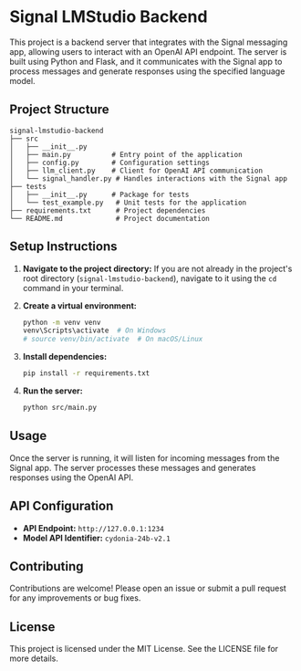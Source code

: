 # Signal LMStudio Backend

This project is a backend server that integrates with the Signal messaging app, allowing users to interact with an OpenAI API endpoint. The server is built using Python and Flask, and it communicates with the Signal app to process messages and generate responses using the specified language model.

## Project Structure

```
signal-lmstudio-backend
├── src
│   ├── __init__.py
│   ├── main.py          # Entry point of the application
│   ├── config.py        # Configuration settings
│   ├── llm_client.py    # Client for OpenAI API communication
│   └── signal_handler.py # Handles interactions with the Signal app
├── tests
│   ├── __init__.py      # Package for tests
│   └── test_example.py   # Unit tests for the application
├── requirements.txt      # Project dependencies
└── README.md             # Project documentation
```

## Setup Instructions

1.  **Navigate to the project directory:**
    If you are not already in the project's root directory (`signal-lmstudio-backend`), navigate to it using the `cd` command in your terminal.

2.  **Create a virtual environment:**
    ```bash
    python -m venv venv
    venv\Scripts\activate  # On Windows
    # source venv/bin/activate  # On macOS/Linux
    ```

3.  **Install dependencies:**
    ```bash
    pip install -r requirements.txt
    ```

4.  **Run the server:**
    ```bash
    python src/main.py
    ```

## Usage

Once the server is running, it will listen for incoming messages from the Signal app. The server processes these messages and generates responses using the OpenAI API.

## API Configuration

-   **API Endpoint:** `http://127.0.0.1:1234`
-   **Model API Identifier:** `cydonia-24b-v2.1`

## Contributing

Contributions are welcome! Please open an issue or submit a pull request for any improvements or bug fixes.

## License

This project is licensed under the MIT License. See the LICENSE file for more details.